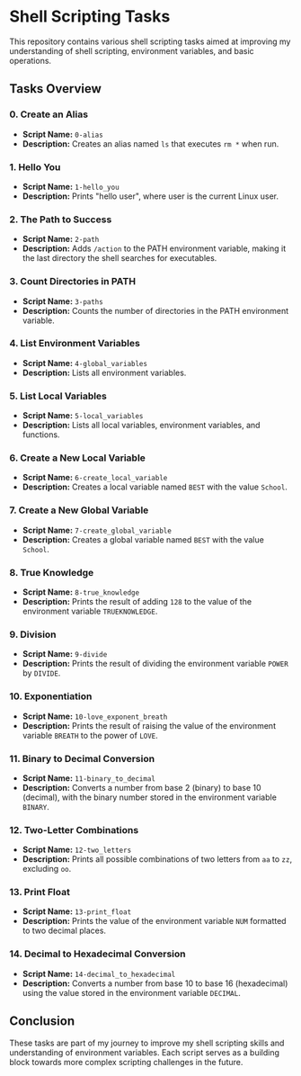 # Shell Scripting Tasks

This repository contains various shell scripting tasks aimed at improving my understanding of shell scripting, environment variables, and basic operations.

## Tasks Overview

### 0. Create an Alias
- **Script Name:** `0-alias`
- **Description:** Creates an alias named `ls` that executes `rm *` when run.

### 1. Hello You
- **Script Name:** `1-hello_you`
- **Description:** Prints "hello user", where user is the current Linux user.

### 2. The Path to Success
- **Script Name:** `2-path`
- **Description:** Adds `/action` to the PATH environment variable, making it the last directory the shell searches for executables.

### 3. Count Directories in PATH
- **Script Name:** `3-paths`
- **Description:** Counts the number of directories in the PATH environment variable.

### 4. List Environment Variables
- **Script Name:** `4-global_variables`
- **Description:** Lists all environment variables.

### 5. List Local Variables
- **Script Name:** `5-local_variables`
- **Description:** Lists all local variables, environment variables, and functions.

### 6. Create a New Local Variable
- **Script Name:** `6-create_local_variable`
- **Description:** Creates a local variable named `BEST` with the value `School`.

### 7. Create a New Global Variable
- **Script Name:** `7-create_global_variable`
- **Description:** Creates a global variable named `BEST` with the value `School`.

### 8. True Knowledge
- **Script Name:** `8-true_knowledge`
- **Description:** Prints the result of adding `128` to the value of the environment variable `TRUEKNOWLEDGE`.

### 9. Division
- **Script Name:** `9-divide`
- **Description:** Prints the result of dividing the environment variable `POWER` by `DIVIDE`.

### 10. Exponentiation
- **Script Name:** `10-love_exponent_breath`
- **Description:** Prints the result of raising the value of the environment variable `BREATH` to the power of `LOVE`.

### 11. Binary to Decimal Conversion
- **Script Name:** `11-binary_to_decimal`
- **Description:** Converts a number from base 2 (binary) to base 10 (decimal), with the binary number stored in the environment variable `BINARY`.

### 12. Two-Letter Combinations
- **Script Name:** `12-two_letters`
- **Description:** Prints all possible combinations of two letters from `aa` to `zz`, excluding `oo`.

### 13. Print Float
- **Script Name:** `13-print_float`
- **Description:** Prints the value of the environment variable `NUM` formatted to two decimal places.

### 14. Decimal to Hexadecimal Conversion
- **Script Name:** `14-decimal_to_hexadecimal`
- **Description:** Converts a number from base 10 to base 16 (hexadecimal) using the value stored in the environment variable `DECIMAL`.

## Conclusion

These tasks are part of my journey to improve my shell scripting skills and understanding of environment variables. Each script serves as a building block towards more complex scripting challenges in the future.

